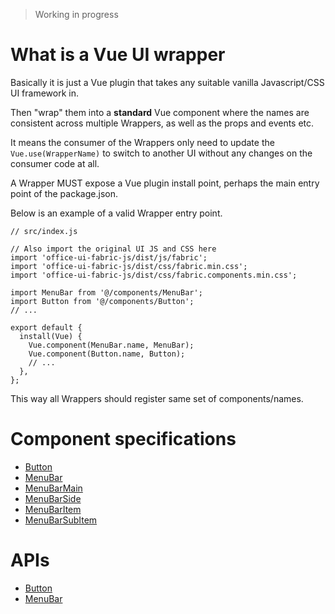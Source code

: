 > Working in progress
# What is a Vue UI wrapper
Basically it is just a Vue plugin that takes any suitable vanilla Javascript/CSS UI framework in.

Then "wrap" them into a __standard__ Vue component where the names are consistent across multiple Wrappers, as well as the props and events etc.

It means the consumer of the Wrappers only need to update the `Vue.use(WrapperName)` to switch to another UI without any changes on the consumer code at all.

A Wrapper MUST expose a Vue plugin install point, perhaps the main entry point of the package.json.

Below is an example of a valid Wrapper entry point.

```
// src/index.js

// Also import the original UI JS and CSS here
import 'office-ui-fabric-js/dist/js/fabric';
import 'office-ui-fabric-js/dist/css/fabric.min.css';
import 'office-ui-fabric-js/dist/css/fabric.components.min.css';

import MenuBar from '@/components/MenuBar';
import Button from '@/components/Button';
// ...

export default {
  install(Vue) {
    Vue.component(MenuBar.name, MenuBar);
    Vue.component(Button.name, Button);
    // ...
  },
};
```

This way all Wrappers should register same set of components/names.
# Component specifications
* [Button](https://github.com/mitmeo-ui/vue-ui-documentation/blob/master/specifications/Button.md)
* [MenuBar](https://github.com/mitmeo-ui/vue-ui-documentation/blob/master/specifications/MenuBar.md)
* [MenuBarMain](https://github.com/mitmeo-ui/vue-ui-documentation/blob/master/specifications/MenuBarMain.md)
* [MenuBarSide](https://github.com/mitmeo-ui/vue-ui-documentation/blob/master/specifications/MenuBarSide.md)
* [MenuBarItem](https://github.com/mitmeo-ui/vue-ui-documentation/blob/master/specifications/MenuBarItem.md)
* [MenuBarSubItem](https://github.com/mitmeo-ui/vue-ui-documentation/blob/master/specifications/MenuBarSubItem.md)
# APIs
* [Button](https://github.com/mitmeo-ui/vue-ui-documentation/blob/master/api/Button.md)
* [MenuBar](https://github.com/mitmeo-ui/vue-ui-documentation/blob/master/api/MenuBar.md)